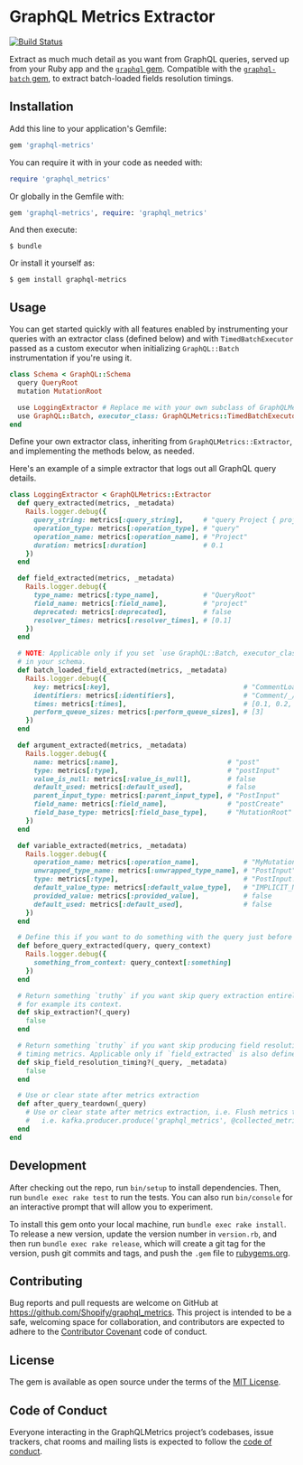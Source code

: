 # GraphQL Metrics Extractor

[![Build Status](https://travis-ci.org/Shopify/graphql-metrics.svg?branch=master)](https://travis-ci.org/Shopify/graphql-metrics)

Extract as much much detail as you want from GraphQL queries, served up from your Ruby app and the [`graphql` gem](https://github.com/rmosolgo/graphql-ruby).
Compatible with the [`graphql-batch` gem](https://github.com/Shopify/graphql-batch), to extract batch-loaded fields resolution timings.

## Installation

Add this line to your application's Gemfile:

```ruby
gem 'graphql-metrics'
```

You can require it with in your code as needed with:
```ruby
require 'graphql_metrics'
```

Or globally in the Gemfile with:
```ruby
gem 'graphql-metrics', require: 'graphql_metrics'
```

And then execute:

    $ bundle

Or install it yourself as:

    $ gem install graphql-metrics

## Usage

You can get started quickly with all features enabled by instrumenting your queries
with an extractor class (defined below) and with `TimedBatchExecutor` passed as
a custom executor when initializing `GraphQL::Batch` instrumentation if you're using it.

```ruby
class Schema < GraphQL::Schema
  query QueryRoot
  mutation MutationRoot

  use LoggingExtractor # Replace me with your own subclass of GraphQLMetrics::Extractor!
  use GraphQL::Batch, executor_class: GraphQLMetrics::TimedBatchExecutor # Optional.
end
```

Define your own extractor class, inheriting from `GraphQLMetrics::Extractor`, and
implementing the methods below, as needed.

Here's an example of a simple extractor that logs out all GraphQL query details.

```ruby
class LoggingExtractor < GraphQLMetrics::Extractor
  def query_extracted(metrics, _metadata)
    Rails.logger.debug({
      query_string: metrics[:query_string],     # "query Project { project(name: "GraphQL") { tagline } }"
      operation_type: metrics[:operation_type], # "query"
      operation_name: metrics[:operation_name], # "Project"
      duration: metrics[:duration]              # 0.1
    })
  end

  def field_extracted(metrics, _metadata)
    Rails.logger.debug({
      type_name: metrics[:type_name],           # "QueryRoot"
      field_name: metrics[:field_name],         # "project"
      deprecated: metrics[:deprecated],         # false
      resolver_times: metrics[:resolver_times], # [0.1]
    })
  end

  # NOTE: Applicable only if you set `use GraphQL::Batch, executor_class: GraphQLMetrics::TimedBatchExecutor`
  # in your schema.
  def batch_loaded_field_extracted(metrics, _metadata)
    Rails.logger.debug({
      key: metrics[:key],                                 # "CommentLoader/Comment"
      identifiers: metrics[:identifiers],                 # "Comment/_/string/_/symbol/Class/?"
      times: metrics[:times],                             # [0.1, 0.2, 4]
      perform_queue_sizes: metrics[:perform_queue_sizes], # [3]
    })
  end

  def argument_extracted(metrics, _metadata)
    Rails.logger.debug({
      name: metrics[:name],                           # "post"
      type: metrics[:type],                           # "postInput"
      value_is_null: metrics[:value_is_null],         # false
      default_used: metrics[:default_used],           # false
      parent_input_type: metrics[:parent_input_type], # "PostInput"
      field_name: metrics[:field_name],               # "postCreate"
      field_base_type: metrics[:field_base_type],     # "MutationRoot"
    })
  end

  def variable_extracted(metrics, _metadata)
    Rails.logger.debug({
      operation_name: metrics[:operation_name],           # "MyMutation"
      unwrapped_type_name: metrics[:unwrapped_type_name], # "PostInput"
      type: metrics[:type],                               # "PostInput!"
      default_value_type: metrics[:default_value_type],   # "IMPLICIT_NULL"
      provided_value: metrics[:provided_value],           # false
      default_used: metrics[:default_used],               # false
    })
  end

  # Define this if you want to do something with the query just before query logging.
  def before_query_extracted(query, query_context)
    Rails.logger.debug({
      something_from_context: query_context[:something]
    })
  end

  # Return something `truthy` if you want skip query extraction entirely, based on the query or
  # for example its context.
  def skip_extraction?(_query)
    false
  end

  # Return something `truthy` if you want skip producing field resolution
  # timing metrics. Applicable only if `field_extracted` is also defined.
  def skip_field_resolution_timing?(_query, _metadata)
    false
  end

  # Use or clear state after metrics extraction
  def after_query_teardown(_query)
    # Use or clear state after metrics extraction, i.e. Flush metrics to Datadog, Kafka etc.
    #   i.e. kafka.producer.produce('graphql_metrics', @collected_metrics); kafka.producer.deliver_messages
  end
end
```

## Development

After checking out the repo, run `bin/setup` to install dependencies. Then, run `bundle exec rake test` to run the tests. You can also run `bin/console` for an interactive prompt that will allow you to experiment.

To install this gem onto your local machine, run `bundle exec rake install`. To release a new version, update the version number in `version.rb`, and then run `bundle exec rake release`, which will create a git tag for the version, push git commits and tags, and push the `.gem` file to [rubygems.org](https://rubygems.org).

## Contributing

Bug reports and pull requests are welcome on GitHub at https://github.com/Shopify/graphql_metrics. This project is intended to be a safe, welcoming space for collaboration, and contributors are expected to adhere to the [Contributor Covenant](http://contributor-covenant.org) code of conduct.

## License

The gem is available as open source under the terms of the [MIT License](https://opensource.org/licenses/MIT).

## Code of Conduct

Everyone interacting in the GraphQLMetrics project’s codebases, issue trackers, chat rooms and mailing lists is expected to follow the [code of conduct](https://github.com/[USERNAME]/graphql-metrics/blob/master/CODE_OF_CONDUCT.md).
